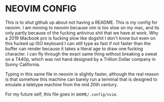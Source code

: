 # NEOVIM CONFIG
This is to shut github up about not having a README. This is my config for neovim.
I am moving to neovim because vim is too slow on my mac, and its only partly
because of the fucking antivirus shit that we have at work. Why a 2019 Macbook
pro is fucking slow like dogshit I don't know but even on this fucked up ISO
keyboard I can still type as fast if not faster than the buffer can render
because it takes a literal age to draw one fucking character. I can fly through 
the exact same thing without breaking a sweat on a T440p, which was not hand 
designed by a Trillion Dollar company in Sunny California.

Typing in this same file in neovim is slightly faster, although the real reason 
is that somehow this machine can barely run a terminal that is designed to 
emulate a teletype machine from the mid 20th century.

For my future self, this file goes in `$HOME/.config/nvim`.
